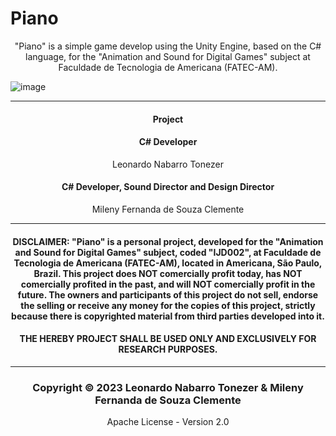 # Piano

<p align="center">"Piano" is a simple game develop using the Unity Engine, based on the C# language, for the "Animation and Sound for Digital Games" subject at Faculdade de Tecnologia de Americana (FATEC-AM).</p>

![image](https://github.com/MilenyClemente/Piano/assets/72141168/3d56d613-aa3c-43e1-8926-2e5b71f7e80c)


  <hr>

<h4 align="center"> Project </h4>
<h4 align="center"> C# Developer </h4>

<p align="center"> Leonardo Nabarro Tonezer </p>

<h4 align="center"> C# Developer, Sound Director and Design Director </h4> 

<p align="center"> Mileny Fernanda de Souza Clemente </p>

<hr>

<h4 align="center"> DISCLAIMER: "Piano" is a personal project, developed for the "Animation and Sound for Digital Games" subject, coded "IJD002", at Faculdade de Tecnologia de Americana (FATEC-AM), located in Americana, São Paulo, Brazil. This project does NOT comercially profit today, has NOT comercially profited in the past, and will NOT comercially profit in the future. The owners and participants of this project do not sell, endorse the selling or receive any money for the copies of this project, strictly because there is copyrighted material from third parties developed into it. </h4>
<h4 align="center"> THE HEREBY PROJECT SHALL BE USED ONLY AND EXCLUSIVELY FOR RESEARCH PURPOSES.</h4>

<hr>

<h3 align="center"> Copyright © 2023 Leonardo Nabarro Tonezer & Mileny Fernanda de Souza Clemente </h3>
<p align="center"> Apache License - Version 2.0</p>
